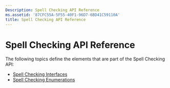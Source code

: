 ```yaml
---
Description: Spell Checking API Reference
ms.assetid: '87CFC55A-5F55-40F1-96D7-6BD41C59110A'
title: Spell Checking API Reference
---
```


# Spell Checking API Reference

The following topics define the elements that are part of the Spell Checking API:

-   [Spell Checking Interfaces](spell-checker-interfaces.md)
-   [Spell Checking Enumerations](spell-checker-enumerations.md)

 

 



